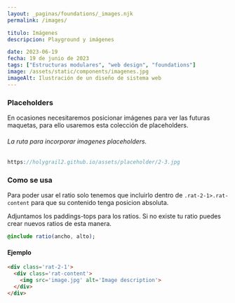 ```yaml
---
layout: _paginas/foundations/_images.njk
permalink: /images/

titulo: Imágenes
descripcion: Playground y imágenes

date: 2023-06-19
fecha: 19 de junio de 2023
tags: ["Estructuras modulares", "web design", "foundations"]
image: /assets/static/components/imagenes.jpg
imageAlt: Ilustración de un diseño de sistema web
---
```


### Placeholders

En ocasiones necesitaremos posicionar imágenes para ver las futuras maquetas, para ello usaremos esta colección de placeholders.

###### La ruta para incorporar imagenes placeholders.

```scss
https://holygrail2.github.io/assets/placeholder/2-3.jpg
```

### Como se usa

Para poder usar el ratio solo tenemos que incluirlo dentro de `.rat-2-1>.rat-content` para que su contenido tenga posicion absoluta.

Adjuntamos los paddings-tops para los ratios.
Si no existe tu ratio puedes crear nuevos ratios de esta manera.

```sass
@include ratio(ancho, alto);
```

#### Ejemplo

```html
<div class='rat-2-1'>
  <div class='rat-content'>
    <img src='image.jpg' alt='Image description'>
  </div>
</div>
```

